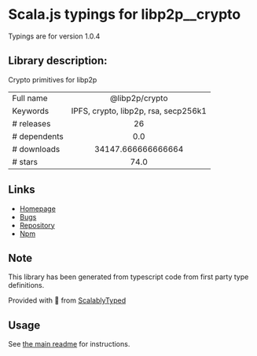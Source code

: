 
# Scala.js typings for libp2p__crypto

Typings are for version 1.0.4

## Library description:
Crypto primitives for libp2p

|                    |                 |
| ------------------ | :-------------: |
| Full name          | @libp2p/crypto |
| Keywords           | IPFS, crypto, libp2p, rsa, secp256k1 |
| # releases         | 26 |
| # dependents       | 0.0 |
| # downloads        | 34147.666666666664 |
| # stars            | 74.0 |

## Links
- [Homepage](https://github.com/libp2p/js-libp2p-crypto#readme)
- [Bugs](https://github.com/libp2p/js-libp2p-crypto/issues)
- [Repository](https://github.com/libp2p/js-libp2p-crypto)
- [Npm](https://www.npmjs.com/package/%40libp2p%2Fcrypto)
    


## Note
This library has been generated from typescript code from first party type definitions.

Provided with :purple_heart: from [ScalablyTyped](https://github.com/oyvindberg/ScalablyTyped)

## Usage
See [the main readme](../../readme.md) for instructions.


